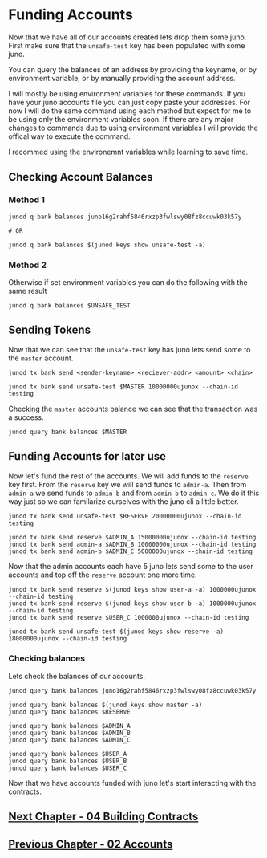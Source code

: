 
# Funding Accounts
Now that we have all of our accounts created lets drop them some juno. First make sure that the `unsafe-test` key has been populated with some juno.

You can query the balances of an address by providing the keyname, or by environment variable, or by manually providing the account address. 

I will mostly be using environment variables for these commands. If you have your juno accounts file you can just copy paste your addresses. For now I will do the same command using each method but expect for me to be using only the environment variables soon. If there are any major changes to commands due to using environment variables I will provide the offical way to execute the command. 

I recommed using the environemnt variables while learning to save time.

## Checking Account Balances

### Method 1

```
junod q bank balances juno16g2rahf5846rxzp3fwlswy08fz8ccuwk03k57y

# OR

junod q bank balances $(junod keys show unsafe-test -a)
```

### Method 2

Otherwise if set environment variables you can do the following with the same result

```
junod q bank balances $UNSAFE_TEST
```


## Sending Tokens

Now that we can see that the `unsafe-test` key has juno lets send some to the `master` account.


```
junod tx bank send <sender-keyname> <reciever-addr> <amount> <chain>

junod tx bank send unsafe-test $MASTER 10000000ujunox --chain-id testing
```

Checking the `master` accounts balance we can see that the transaction was a success.

```
junod query bank balances $MASTER
```

## Funding Accounts for later use

Now let's fund the rest of the accounts. We will add funds to the `reserve` key first. From the `reserve` key we will send funds to `admin-a`. Then from `admin-a` we send funds to `admin-b` and from `admin-b` to `admin-c`.
We do it this way just so we can familarize ourselves with the juno cli a little better.

```
junod tx bank send unsafe-test $RESERVE 20000000ujunox --chain-id testing

junod tx bank send reserve $ADMIN_A 15000000ujunox --chain-id testing
junod tx bank send admin-a $ADMIN_B 10000000ujunox --chain-id testing
junod tx bank send admin-b $ADMIN_C 5000000ujunox --chain-id testing
```

Now that the admin accounts each have 5 juno lets send some to the user accounts and top off the `reserve` account one more time.

```
junod tx bank send reserve $(junod keys show user-a -a) 1000000ujunox --chain-id testing
junod tx bank send reserve $(junod keys show user-b -a) 1000000ujunox --chain-id testing
junod tx bank send reserve $USER_C 1000000ujunox --chain-id testing

junod tx bank send unsafe-test $(junod keys show reserve -a) 18000000ujunox --chain-id testing
```


### Checking balances

Lets check the balances of our accounts.

```
junod query bank balances juno16g2rahf5846rxzp3fwlswy08fz8ccuwk03k57y

junod query bank balances $(junod keys show master -a)
junod query bank balances $RESERVE

junod query bank balances $ADMIN_A
junod query bank balances $ADMIN_B
junod query bank balances $ADMIN_C

junod query bank balances $USER_A
junod query bank balances $USER_B
junod query bank balances $USER_C
```

Now that we have accounts funded with juno let's start interacting with the contracts.


## [Next Chapter - 04 Building Contracts](04-BuildingContracts.md)


## [Previous Chapter - 02 Accounts](02-Accounts.md)
